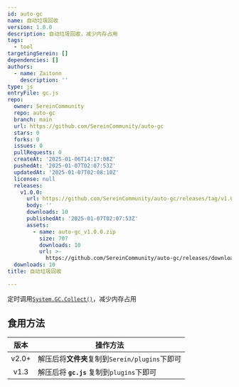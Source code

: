 ```yaml
---
id: auto-gc
name: 自动垃圾回收
version: 1.0.0
description: 自动垃圾回收，减少内存占用
tags:
  - tool
targetingSerein: []
dependencies: []
authors:
  - name: Zaitonn
    description: ''
type: js
entryFile: gc.js
repo:
  owner: SereinCommunity
  repo: auto-gc
  branch: main
  url: https://github.com/SereinCommunity/auto-gc
  stars: 0
  forks: 0
  issues: 0
  pullRequests: 0
  createAt: '2025-01-06T14:17:08Z'
  pushedAt: '2025-01-07T02:07:53Z'
  updatedAt: '2025-01-07T02:08:10Z'
  license: null
  releases:
    v1.0.0:
      url: https://github.com/SereinCommunity/auto-gc/releases/tag/v1.0.0
      body: ''
      downloads: 10
      publishedAt: '2025-01-07T02:07:53Z'
      assets:
        - name: auto-gc_v1.0.0.zip
          size: 707
          downloads: 10
          url: >-
            https://github.com/SereinCommunity/auto-gc/releases/download/v1.0.0/auto-gc_v1.0.0.zip
  downloads: 10
title: 自动垃圾回收

---
```




定时调用[`System.GC.Collect()`](https://learn.microsoft.com/zh-cn/dotnet/api/system.gc.collect?view=net-8.0)，减少内存占用

## 食用方法

| 版本  | 操作方法                                       |
| :---: | ---------------------------------------------- |
| v2.0+ | 解压后将**文件夹**复制到`Serein/plugins`下即可 |
| v1.3  | 解压后将 **`gc.js`** 复制到`plugins`下即可     |
